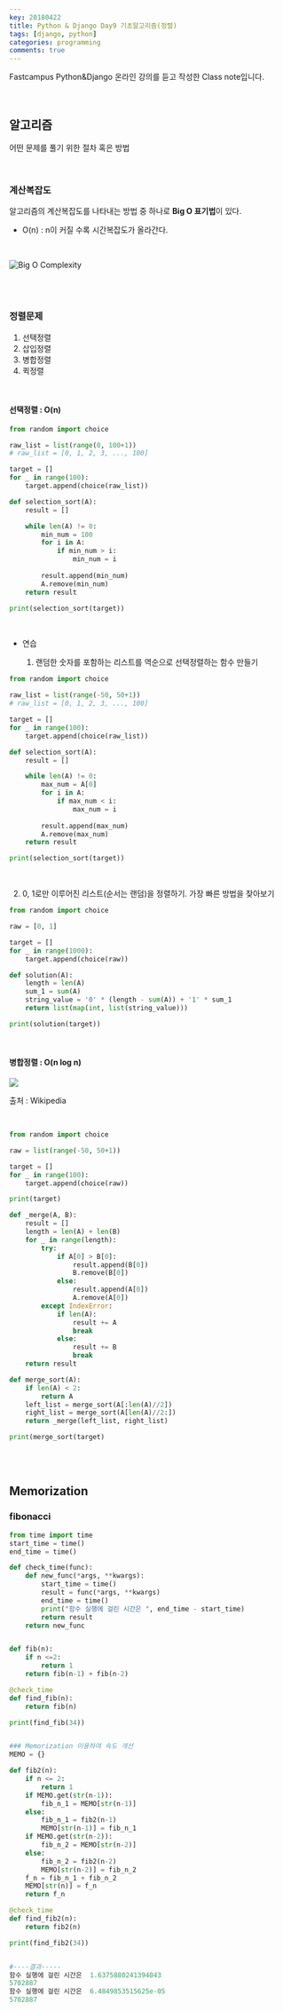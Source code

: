 ```yaml
---
key: 20180422
title: Python & Django Day9 기초알고리즘(정렬)
tags: [django, python]
categories: programming
comments: true
---
```


 Fastcampus Python&Django 온라인 강의를 듣고 작성한 Class note입니다.

<br>

## 알고리즘

어떤 문제를 풀기 위한 절차 혹은 방법

<br>

### 계산복잡도

알고리즘의 계산복잡도를 나타내는 방법 중 하나로 **Big O 표기법**이 있다.

* O(n) : n이 커질 수록 시간복잡도가 올라간다.

  ​

![Big O Complexity](https://cdn-images-1.medium.com/max/800/1*yekzNjsqZzGCET2KotEROQ.png)

<br><br>

### 정렬문제

1. 선택정렬
2. 삽입정렬
3. 병합정렬
4. 퀵정렬

<br>

#### 선택정렬 : O(n)

```python
from random import choice

raw_list = list(range(0, 100+1))
# raw_list = [0, 1, 2, 3, ..., 100]

target = []
for _ in range(100):
    target.append(choice(raw_list))

def selection_sort(A):
    result = []

    while len(A) != 0:
        min_num = 100
        for i in A:
            if min_num > i:
                min_num = i
    
        result.append(min_num)
        A.remove(min_num)
    return result

print(selection_sort(target))
```

<br>

* 연습

  1) 랜덤한 숫자를 포함하는 리스트를 역순으로 선택정렬하는 함수 만들기

```python
from random import choice

raw_list = list(range(-50, 50+1))
# raw_list = [0, 1, 2, 3, ..., 100]

target = []
for _ in range(100):
    target.append(choice(raw_list))

def selection_sort(A):
    result = []

    while len(A) != 0:
        max_num = A[0] 
        for i in A:
            if max_num < i:
                max_num = i
    
        result.append(max_num)
        A.remove(max_num)
    return result

print(selection_sort(target))
```



<br>

   2) 0, 1로만 이루어진 리스트(순서는 랜덤)을 정렬하기. 가장 빠른 방법을 찾아보기

```python
from random import choice

raw = [0, 1]

target = []
for _ in range(1000):
    target.append(choice(raw))

def solution(A):
    length = len(A)
    sum_1 = sum(A)
    string_value = '0' * (length - sum(A)) + '1' * sum_1
    return list(map(int, list(string_value)))

print(solution(target))
```



<br>

#### 병합정렬 : O(n log n)

![](https://upload.wikimedia.org/wikipedia/commons/c/cc/Merge-sort-example-300px.gif) 

출처 : Wikipedia

<br>

```python
from random import choice

raw = list(range(-50, 50+1))

target = []
for _ in range(100):
    target.append(choice(raw))

print(target)

def _merge(A, B):
    result = []
    length = len(A) + len(B)
    for _ in range(length):
        try:
            if A[0] > B[0]:
                result.append(B[0])
                B.remove(B[0])
            else:
                result.append(A[0])
                A.remove(A[0])
        except IndexError:
            if len(A):
                result += A
                break
            else:
                result += B
                break
    return result

def merge_sort(A):
    if len(A) < 2:
        return A
    left_list = merge_sort(A[:len(A)//2])
    right_list = merge_sort(A[len(A)//2:])
    return _merge(left_list, right_list)

print(merge_sort(target)
```

<br><br>

## Memorization

### fibonacci

```python
from time import time
start_time = time()
end_time = time()

def check_time(func):
    def new_func(*args, **kwargs):
        start_time = time()
        result = func(*args, **kwargs)
        end_time = time()
        print("함수 실행에 걸린 시간은 ", end_time - start_time)
        return result
    return new_func


def fib(n):
    if n <=2:
        return 1
    return fib(n-1) + fib(n-2)

@check_time
def find_fib(n):
    return fib(n)

print(find_fib(34))


### Memorization 이용하여 속도 개선
MEMO = {}

def fib2(n):
    if n <= 2:
        return 1
    if MEMO.get(str(n-1)):
        fib_n_1 = MEMO[str(n-1)]
    else:
        fib_n_1 = fib2(n-1)
        MEMO[str(n-1)] = fib_n_1
    if MEMO.get(str(n-2)):
        fib_n_2 = MEMO[str(n-2)]
    else:
        fib_n_2 = fib2(n-2)
        MEMO[str(n-2)] = fib_n_2
    f_n = fib_n_1 + fib_n_2
    MEMO[str(n)] = f_n
    return f_n

@check_time
def find_fib2(n):
    return fib2(n)

print(find_fib2(34))


#----결과-----
함수 실행에 걸린 시간은  1.6375880241394043
5702887
함수 실행에 걸린 시간은  6.4849853515625e-05
5702887
```


